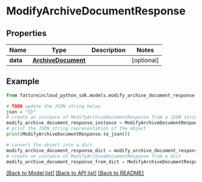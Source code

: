 # ModifyArchiveDocumentResponse



## Properties

Name | Type | Description | Notes
------------ | ------------- | ------------- | -------------
**data** | [**ArchiveDocument**](ArchiveDocument.md) |  | [optional] 

## Example

```python
from fattureincloud_python_sdk.models.modify_archive_document_response import ModifyArchiveDocumentResponse

# TODO update the JSON string below
json = "{}"
# create an instance of ModifyArchiveDocumentResponse from a JSON string
modify_archive_document_response_instance = ModifyArchiveDocumentResponse.from_json(json)
# print the JSON string representation of the object
print(ModifyArchiveDocumentResponse.to_json())

# convert the object into a dict
modify_archive_document_response_dict = modify_archive_document_response_instance.to_dict()
# create an instance of ModifyArchiveDocumentResponse from a dict
modify_archive_document_response_from_dict = ModifyArchiveDocumentResponse.from_dict(modify_archive_document_response_dict)
```
[[Back to Model list]](../README.md#documentation-for-models) [[Back to API list]](../README.md#documentation-for-api-endpoints) [[Back to README]](../README.md)


